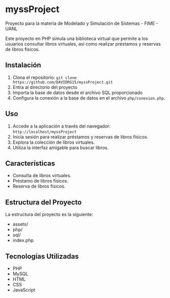 # myssProject

Proyecto para la materia de Modelado y Simulación de Sistemas - FIME - UANL

Este proyecto en PHP simula una biblioteca virtual que permite a los usuarios consultar libros virtuales, así como realizar préstamos y reservas de libros físicos.

## Instalación

1. Clona el repositorio: `git clone https://github.com/DAVIDRG15/myssProject.git`
2. Entra al directorio del proyecto
3. Importa la base de datos desde el archivo SQL proporcionado
4. Configura la conexión a la base de datos en el archivo `php/conexion.php`.

## Uso

1. Accede a la aplicación a través del navegador: `http://localhost/myssProject`
2. Inicia sesión para realizar préstamos y reservas de libros físicos.
3. Explora la colección de libros virtuales.
4. Utiliza la interfaz amigable para buscar libros.

## Características

- Consulta de libros virtuales.
- Préstamo de libros físicos.
- Reserva de libros físicos.

## Estructura del Proyecto

La estructura del proyecto es la siguiente:

- assets/
- php/
- sql/
- index.php

## Tecnologías Utilizadas

- PHP
- MySQL
- HTML
- CSS
- JavaScript
